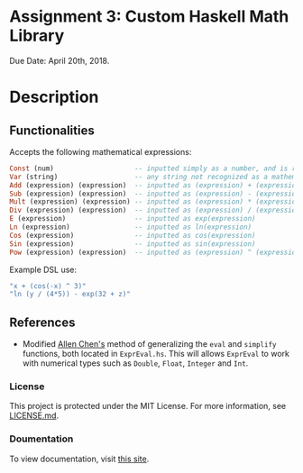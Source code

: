# Assignment 3: Custom Haskell Math Library

Due Date: April 20th, 2018.

# Description


## Functionalities
Accepts the following mathematical expressions:
```haskell
Const (num)                    -- inputted simply as a number, and is recognized as a Double, Float, Integer or an Int
Var (string)                   -- any string not recognized as a mathematical expression is a variable  
Add (expression) (expression)  -- inputted as (expression) + (expression) 
Sub (expression) (expression)  -- inputted as (expression) - (expression)
Mult (expression) (expression) -- inputted as (expression) * (expression)
Div (expression) (expression)  -- inputted as (expression) / (expression)
E (expression)                 -- inputted as exp(expression)
Ln (expression)                -- inputted as ln(expression)
Cos (expression)               -- inputted as cos(expression)
Sin (expression)               -- inputted as sin(expression)
Pow (expression) (expression)  -- inputted as (expression) ^ (expression)
```
Example DSL use: 
```haskell
"x + (cos(-x) ^ 3)"
"ln (y / (4*5)) - exp(32 + z)"
```

## References
  - Modified [Allen Chen's](https://github.com/chenc118/CS1XA3/blob/master/Assign3/ExprDiff.hs) method of generalizing the `eval` and `simplify` functions, both located in `ExprEval.hs`. This will allows `ExprEval` to work with numerical types such as `Double`, `Float`, `Integer` and `Int`.  
 

### License

This project is protected under the MIT License. For more information, see [LICENSE.md](https://github.com/deleeuwj1/CS1XA3/blob/master/Assign3/LICENSE.md).

### Doumentation
To view documentation, visit [this site](https://deleeuwj1.github.io/docs/).
